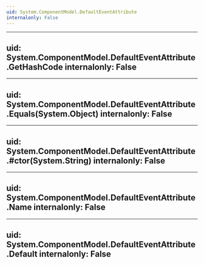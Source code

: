 ```yaml
---
uid: System.ComponentModel.DefaultEventAttribute
internalonly: False
---
```


---
uid: System.ComponentModel.DefaultEventAttribute.GetHashCode
internalonly: False
---

---
uid: System.ComponentModel.DefaultEventAttribute.Equals(System.Object)
internalonly: False
---

---
uid: System.ComponentModel.DefaultEventAttribute.#ctor(System.String)
internalonly: False
---

---
uid: System.ComponentModel.DefaultEventAttribute.Name
internalonly: False
---

---
uid: System.ComponentModel.DefaultEventAttribute.Default
internalonly: False
---
